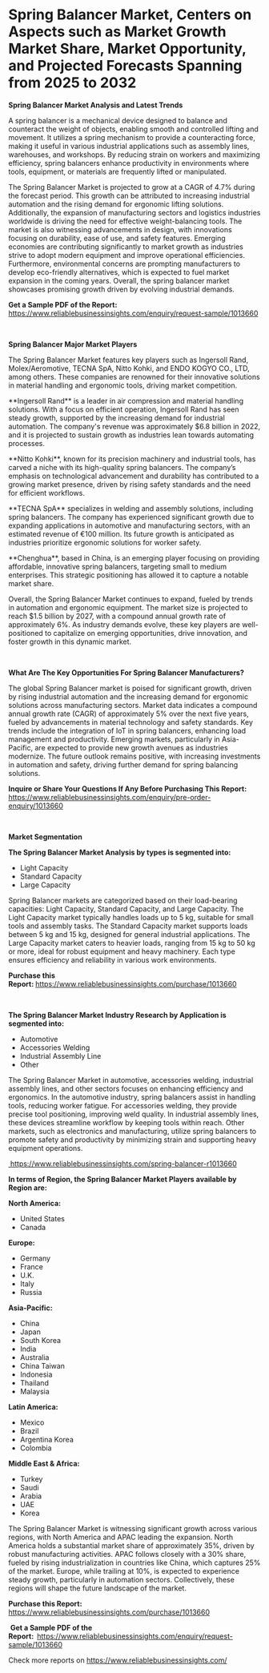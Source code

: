 <p><h1>Spring Balancer Market, Centers on Aspects such as Market Growth Market Share, Market Opportunity, and Projected Forecasts Spanning from 2025 to 2032</h1></p><p><strong>Spring Balancer Market Analysis and Latest Trends</strong></p>
<p><p>A spring balancer is a mechanical device designed to balance and counteract the weight of objects, enabling smooth and controlled lifting and movement. It utilizes a spring mechanism to provide a counteracting force, making it useful in various industrial applications such as assembly lines, warehouses, and workshops. By reducing strain on workers and maximizing efficiency, spring balancers enhance productivity in environments where tools, equipment, or materials are frequently lifted or manipulated.</p><p>The Spring Balancer Market is projected to grow at a CAGR of 4.7% during the forecast period. This growth can be attributed to increasing industrial automation and the rising demand for ergonomic lifting solutions. Additionally, the expansion of manufacturing sectors and logistics industries worldwide is driving the need for effective weight-balancing tools. The market is also witnessing advancements in design, with innovations focusing on durability, ease of use, and safety features. Emerging economies are contributing significantly to market growth as industries strive to adopt modern equipment and improve operational efficiencies. Furthermore, environmental concerns are prompting manufacturers to develop eco-friendly alternatives, which is expected to fuel market expansion in the coming years. Overall, the spring balancer market showcases promising growth driven by evolving industrial demands.</p></p>
<p><strong>Get a Sample PDF of the Report:&nbsp;</strong> <a href="https://www.reliablebusinessinsights.com/enquiry/request-sample/1013660?utm_campaign=2448&utm_medium=2&utm_source=Github&utm_content=ia&utm_term=17022025&utm_id=spring-balancer">https://www.reliablebusinessinsights.com/enquiry/request-sample/1013660</a></p>
<p>&nbsp;</p>
<p><strong>Spring Balancer Major Market Players</strong></p>
<p><p>The Spring Balancer Market features key players such as Ingersoll Rand, Molex/Aeromotive, TECNA SpA, Nitto Kohki, and ENDO KOGYO CO., LTD, among others. These companies are renowned for their innovative solutions in material handling and ergonomic tools, driving market competition.</p><p>**Ingersoll Rand** is a leader in air compression and material handling solutions. With a focus on efficient operation, Ingersoll Rand has seen steady growth, supported by the increasing demand for industrial automation. The company's revenue was approximately $6.8 billion in 2022, and it is projected to sustain growth as industries lean towards automating processes.</p><p>**Nitto Kohki**, known for its precision machinery and industrial tools, has carved a niche with its high-quality spring balancers. The company’s emphasis on technological advancement and durability has contributed to a growing market presence, driven by rising safety standards and the need for efficient workflows.</p><p>**TECNA SpA** specializes in welding and assembly solutions, including spring balancers. The company has experienced significant growth due to expanding applications in automotive and manufacturing sectors, with an estimated revenue of €100 million. Its future growth is anticipated as industries prioritize ergonomic solutions for worker safety.</p><p>**Chenghua**, based in China, is an emerging player focusing on providing affordable, innovative spring balancers, targeting small to medium enterprises. This strategic positioning has allowed it to capture a notable market share.</p><p>Overall, the Spring Balancer Market continues to expand, fueled by trends in automation and ergonomic equipment. The market size is projected to reach $1.5 billion by 2027, with a compound annual growth rate of approximately 6%. As industry demands evolve, these key players are well-positioned to capitalize on emerging opportunities, drive innovation, and foster growth in this dynamic market.</p></p>
<p>&nbsp;</p>
<p><strong>What Are The Key Opportunities For Spring Balancer Manufacturers?</strong></p>
<p><p>The global Spring Balancer market is poised for significant growth, driven by rising industrial automation and the increasing demand for ergonomic solutions across manufacturing sectors. Market data indicates a compound annual growth rate (CAGR) of approximately 5% over the next five years, fueled by advancements in material technology and safety standards. Key trends include the integration of IoT in spring balancers, enhancing load management and productivity. Emerging markets, particularly in Asia-Pacific, are expected to provide new growth avenues as industries modernize. The future outlook remains positive, with increasing investments in automation and safety, driving further demand for spring balancing solutions.</p></p>
<p><strong>Inquire or Share Your Questions If Any Before Purchasing This Report:</strong> <a href="https://www.reliablebusinessinsights.com/enquiry/pre-order-enquiry/1013660?utm_campaign=2448&utm_medium=2&utm_source=Github&utm_content=ia&utm_term=17022025&utm_id=spring-balancer">https://www.reliablebusinessinsights.com/enquiry/pre-order-enquiry/1013660</a></p>
<p>&nbsp;</p>
<p><strong>Market Segmentation</strong></p>
<p><strong>The Spring Balancer Market Analysis by types is segmented into:</strong></p>
<p><ul><li>Light Capacity</li><li>Standard Capacity</li><li>Large Capacity</li></ul></p>
<p><p>Spring Balancer markets are categorized based on their load-bearing capacities: Light Capacity, Standard Capacity, and Large Capacity. The Light Capacity market typically handles loads up to 5 kg, suitable for small tools and assembly tasks. The Standard Capacity market supports loads between 5 kg and 15 kg, designed for general industrial applications. The Large Capacity market caters to heavier loads, ranging from 15 kg to 50 kg or more, ideal for robust equipment and heavy machinery. Each type ensures efficiency and reliability in various work environments.</p></p>
<p><strong>Purchase this Report:&nbsp;</strong><a href="https://www.reliablebusinessinsights.com/purchase/1013660?utm_campaign=2448&utm_medium=2&utm_source=Github&utm_content=ia&utm_term=17022025&utm_id=spring-balancer">https://www.reliablebusinessinsights.com/purchase/1013660</a></p>
<p>&nbsp;</p>
<p><strong>The Spring Balancer Market Industry Research by Application is segmented into:</strong></p>
<p><ul><li>Automotive</li><li>Accessories Welding</li><li>Industrial Assembly Line</li><li>Other</li></ul></p>
<p><p>The Spring Balancer Market in automotive, accessories welding, industrial assembly lines, and other sectors focuses on enhancing efficiency and ergonomics. In the automotive industry, spring balancers assist in handling tools, reducing worker fatigue. For accessories welding, they provide precise tool positioning, improving weld quality. In industrial assembly lines, these devices streamline workflow by keeping tools within reach. Other markets, such as electronics and manufacturing, utilize spring balancers to promote safety and productivity by minimizing strain and supporting heavy equipment operations.</p></p>
<p><a href="https://www.reliablebusinessinsights.com/spring-balancer-r1013660?utm_campaign=2448&utm_medium=2&utm_source=Github&utm_content=ia&utm_term=17022025&utm_id=spring-balancer">&nbsp;https://www.reliablebusinessinsights.com/spring-balancer-r1013660</a></p>
<p><strong>In terms of Region, the Spring Balancer Market Players available by Region are:</strong></p>
<p>
    <p> <strong> North America: </strong>
        <ul>
            <li>United States</li>
            <li>Canada</li>
        </ul>
        </p> 
    <p> <strong> Europe: </strong>
        <ul>
            <li>Germany</li>
            <li>France</li>
            <li>U.K.</li>
            <li>Italy</li>
            <li>Russia</li>
        </ul>
        </p> 
    <p> <strong> Asia-Pacific: </strong>
        <ul>
            <li>China</li>
            <li>Japan</li>
            <li>South Korea</li>
            <li>India</li>
            <li>Australia</li>
            <li>China Taiwan</li>
            <li>Indonesia</li>
            <li>Thailand</li>
            <li>Malaysia</li>
        </ul>
        </p> 
    <p> <strong> Latin America: </strong>
        <ul>
            <li>Mexico</li>
            <li>Brazil</li>
            <li>Argentina Korea</li>
            <li>Colombia</li>
        </ul>
        </p> 
    <p> <strong> Middle East & Africa: </strong>
        <ul>
            <li>Turkey</li>
            <li>Saudi</li>
            <li>Arabia</li>
            <li>UAE</li>
            <li>Korea</li>
        </ul>
    </p>
    </p>
<p><p>The Spring Balancer Market is witnessing significant growth across various regions, with North America and APAC leading the expansion. North America holds a substantial market share of approximately 35%, driven by robust manufacturing activities. APAC follows closely with a 30% share, fueled by rising industrialization in countries like China, which captures 25% of the market. Europe, while trailing at 10%, is expected to experience steady growth, particularly in automation sectors. Collectively, these regions will shape the future landscape of the market.</p></p>
<p><strong>Purchase this Report: </strong><a href="https://www.reliablebusinessinsights.com/purchase/1013660?utm_campaign=2448&utm_medium=2&utm_source=Github&utm_content=ia&utm_term=17022025&utm_id=spring-balancer">https://www.reliablebusinessinsights.com/purchase/1013660</a></p>
<p>&nbsp;<strong>Get a Sample PDF of the Report:&nbsp;&nbsp;</strong><a href="https://www.reliablebusinessinsights.com/enquiry/request-sample/1013660?utm_campaign=2448&utm_medium=2&utm_source=Github&utm_content=ia&utm_term=17022025&utm_id=spring-balancer">https://www.reliablebusinessinsights.com/enquiry/request-sample/1013660</a></p>
<p><strong></strong></p>
<p>Check more reports on <a href="https://www.reliablebusinessinsights.com/?utm_campaign=2448&utm_medium=2&utm_source=Github&utm_content=ia&utm_term=17022025&utm_id=spring-balancer">https://www.reliablebusinessinsights.com/</a></p>